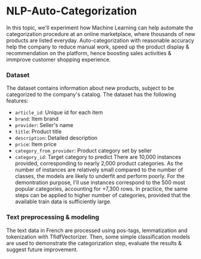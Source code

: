 # NLP-Auto-Categorization
In this topic, we'll experiment how Machine Learning can help automate the categorization procedure at an online marketplace, where thousands of new products are listed everyday. Auto-categorization with reasonable accuracy help the company to reduce manual work, speed up the product display & recommendation on the platform, hence boosting sales activities & immprove customer shopping experience.

### Dataset
The dataset contains information about new products, subject to be categorized to the company's catalog. The dataset has the following features:

- `article_id`: Unique id for each item
- `brand`: Item brand
- `provider`: Seller's name
- `title`: Product title
- `description`: Detailed description
- `price`: Item price
- `category_from_provider`: Product category set by seller
- `category_id`: Target category to predict
There are 10,000 instances provided, corresponding to nearly 2,000 product categories. As the number of instances are relatively small compared to the number of classes, the models are likely to underfit and perform poorly. For the demontration purpose, I'll use instances correspond to the 500 most popular categories, accounting for +7,300 rows. In practice, the same steps can be applied to higher number of categories, provided that the available train data is sufficiently large.  

### Text preprocessing & modeling
The text data in French are processed using pos-tags, lemmatization and tokenization with TfidfVectorizer. Then, some simple classification models are used to demonstrate the categorization step, evaluate the results & suggest future improvement.
